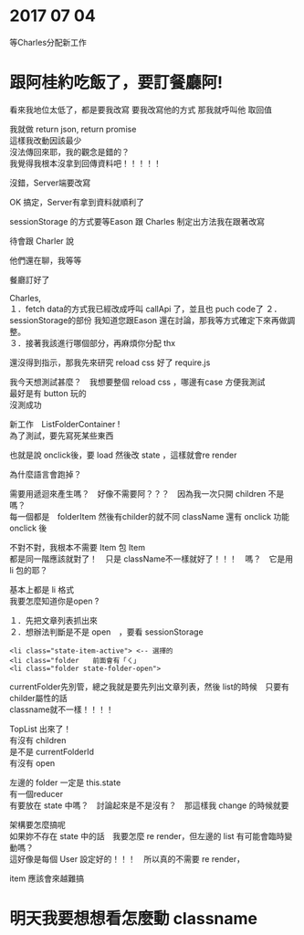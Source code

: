 # 2017 07 04

等Charles分配新工作
 
# 跟阿桂約吃飯了，要訂餐廳阿!  

看來我地位太低了，都是要我改寫
要我改寫他的方式
那我就呼叫他
取回值

我就做 return json, return promise  
這樣我改動因該最少  
沒法傳回來耶，我的觀念是錯的？  
我覺得我根本沒拿到回傳資料吧！！！！！  
  
沒錯，Server端要改寫  
  
OK 搞定，Server有拿到資料就順利了  
  
sessionStorage 的方式要等Eason 跟 Charles 制定出方法我在跟著改寫  

待會跟 Charler 說  

他們還在聊，我等等  

餐廳訂好了  

Charles,   
１．fetch data的方式我已經改成呼叫 callApi 了，並且也 puch code了 
２．sessionStorage的部份 我知道您跟Eason 還在討論，那我等方式確定下來再做調整。  
３．接著我該進行哪個部分，再麻煩你分配 thx  

還沒得到指示，那我先來研究 reload css 好了 require.js  

我今天想測試甚麼？　我想要整個 reload css ，哪邊有case 方便我測試  
最好是有 button 玩的  
沒測成功  

新工作　ListFolderContainer !  
為了測試，要先寫死某些東西   

也就是說 onclick後，要 load 然後改 state ，這樣就會re render  

為什麼語言會跑掉？  

需要用遞迴來產生嗎？　好像不需要阿？？？　因為我一次只開 children 不是嗎？  
每一個都是　folderItem 然後有childer的就不同 className 還有 onclick 功能  
onclick 後   


不對不對，我根本不需要 Item 包 Item   
都是同一階應該就對了！　只是 className不一樣就好了！！！　嗎？　它是用 li 包的耶？  


基本上都是 li 格式  
我要怎麼知道你是open ?   

１．先把文章列表抓出來  
２．想辦法判斷是不是 open　，要看 sessionStorage  
  
```
<li class="state-item-active"> <-- 選擇的  
<li class="folder　　前面會有「ㄑ」  
<li class="folder state-folder-open">  
```  
currentFolder先別管，總之我就是要先列出文章列表，然後 list的時候　只要有childer屬性的話  
classname就不一樣！！！！  

TopList 出來了！  
有沒有 children  
是不是 currentFolderId  
有沒有 open  

左邊的 folder 一定是 this.state  
有一個reducer   
有要放在 state 中嗎？　討論起來是不是沒有？　那這樣我 change 的時候就要  

架構要怎麼搞呢  
如果妳不存在 state 中的話　我要怎麼 re render，但左邊的 list 有可能會臨時變動嗎？  
這好像是每個 User 設定好的！！！　所以真的不需要 re render，  

item 應該會來越難搞  


# 明天我要想想看怎麼動 classname
